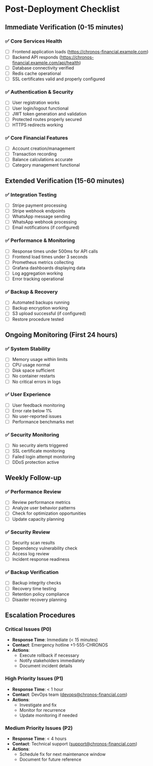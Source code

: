 # Post-Deployment Checklist

## Immediate Verification (0-15 minutes)

### ✅ Core Services Health
- [ ] Frontend application loads (https://chronos-financial.example.com)
- [ ] Backend API responds (https://chronos-financial.example.com/api/health)
- [ ] Database connectivity verified
- [ ] Redis cache operational
- [ ] SSL certificates valid and properly configured

### ✅ Authentication & Security
- [ ] User registration works
- [ ] User login/logout functional
- [ ] JWT token generation and validation
- [ ] Protected routes properly secured
- [ ] HTTPS redirects working

### ✅ Core Financial Features
- [ ] Account creation/management
- [ ] Transaction recording
- [ ] Balance calculations accurate
- [ ] Category management functional

## Extended Verification (15-60 minutes)

### ✅ Integration Testing
- [ ] Stripe payment processing
- [ ] Stripe webhook endpoints
- [ ] WhatsApp message sending
- [ ] WhatsApp webhook processing
- [ ] Email notifications (if configured)

### ✅ Performance & Monitoring
- [ ] Response times under 500ms for API calls
- [ ] Frontend load times under 3 seconds
- [ ] Prometheus metrics collecting
- [ ] Grafana dashboards displaying data
- [ ] Log aggregation working
- [ ] Error tracking operational

### ✅ Backup & Recovery
- [ ] Automated backups running
- [ ] Backup encryption working
- [ ] S3 upload successful (if configured)
- [ ] Restore procedure tested

## Ongoing Monitoring (First 24 hours)

### ✅ System Stability
- [ ] Memory usage within limits
- [ ] CPU usage normal
- [ ] Disk space sufficient
- [ ] No container restarts
- [ ] No critical errors in logs

### ✅ User Experience
- [ ] User feedback monitoring
- [ ] Error rate below 1%
- [ ] No user-reported issues
- [ ] Performance benchmarks met

### ✅ Security Monitoring
- [ ] No security alerts triggered
- [ ] SSL certificate monitoring
- [ ] Failed login attempt monitoring
- [ ] DDoS protection active

## Weekly Follow-up

### ✅ Performance Review
- [ ] Review performance metrics
- [ ] Analyze user behavior patterns
- [ ] Check for optimization opportunities
- [ ] Update capacity planning

### ✅ Security Review
- [ ] Security scan results
- [ ] Dependency vulnerability check
- [ ] Access log review
- [ ] Incident response readiness

### ✅ Backup Verification
- [ ] Backup integrity checks
- [ ] Recovery time testing
- [ ] Retention policy compliance
- [ ] Disaster recovery planning

## Escalation Procedures

### Critical Issues (P0)
- **Response Time**: Immediate (< 15 minutes)
- **Contact**: Emergency hotline +1-555-CHRONOS
- **Actions**:
  - Execute rollback if necessary
  - Notify stakeholders immediately
  - Document incident details

### High Priority Issues (P1)
- **Response Time**: < 1 hour
- **Contact**: DevOps team (devops@chronos-financial.com)
- **Actions**:
  - Investigate and fix
  - Monitor for recurrence
  - Update monitoring if needed

### Medium Priority Issues (P2)
- **Response Time**: < 4 hours
- **Contact**: Technical support (support@chronos-financial.com)
- **Actions**:
  - Schedule fix for next maintenance window
  - Document for future reference